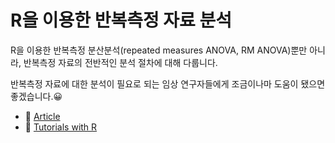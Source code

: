 # R을 이용한 반복측정 자료 분석
R을 이용한 반복측정 분산분석(repeated measures ANOVA, RM ANOVA)뿐만 아니라, 반복측정 자료의 전반적인 분석 절차에 대해 다룹니다. 

반복측정 자료에 대한 분석이 필요로 되는 임상 연구자들에게 조금이나마 도움이 됐으면 좋겠습니다.😀

- 🔗 [Article](https://be-favorite.tistory.com/83)
- 🔗 [Tutorials with R](https://be-favorite.github.io/Tutorial_repeated_measures/Tutorial_rm.html)

